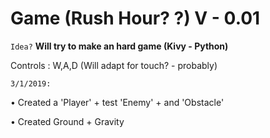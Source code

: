 # Game (Rush Hour? ?) V - 0.01

`Idea?`
**Will try to make an hard game (Kivy - Python)**

Controls : W,A,D (Will adapt for touch? - probably)


`3/1/2019:`

• Created a 'Player' + test 'Enemy' + and 'Obstacle'


• Created Ground + Gravity

